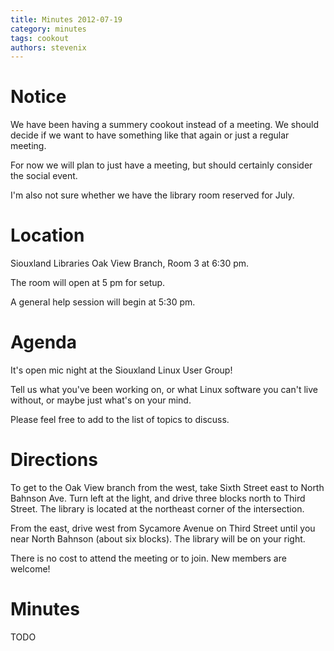 ```yaml
---
title: Minutes 2012-07-19
category: minutes
tags: cookout
authors: stevenix
---
```


# Notice

We have been having a summery cookout instead of a meeting. We should
decide if we want to have something like that again or just a regular
meeting.

For now we will plan to just have a meeting, but should certainly
consider the social event.

I'm also not sure whether we have the library room reserved for July.

# Location

Siouxland Libraries Oak View Branch, Room 3 at 6:30 pm.

The room will open at 5 pm for setup.

A general help session will begin at 5:30 pm.

# Agenda

It's open mic night at the Siouxland Linux User Group!

Tell us what you've been working on, or what Linux software you can't
live without, or maybe just what's on your mind.

Please feel free to add to the list of topics to discuss.

# Directions

To get to the Oak View branch from the west, take Sixth Street east to
North Bahnson Ave. Turn left at the light, and drive three blocks north
to Third Street. The library is located at the northeast corner of the
intersection.

From the east, drive west from Sycamore Avenue on Third Street until you
near North Bahnson (about six blocks). The library will be on your
right.

There is no cost to attend the meeting or to join. New members are
welcome!

# Minutes

TODO
